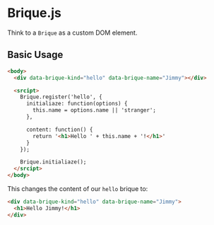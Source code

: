 # Brique.js

Think to a `Brique` as a custom DOM element.

## Basic Usage

```html
<body>
  <div data-brique-kind="hello" data-brique-name="Jimmy"></div>

  <srcipt>
    Brique.register('hello', {
      initialiaze: function(options) {
        this.name = options.name || 'stranger';
      },

      content: function() {
        return '<h1>Hello ' + this.name + '!</h1>'
      }
    });

    Brique.initialiaze();
  </srcipt>
</body>
```

This changes the content of our `hello` brique to:

```html
<div data-brique-kind="hello" data-brique-name="Jimmy">
  <h1>Hello Jimmy!</h1>
</div>
```
